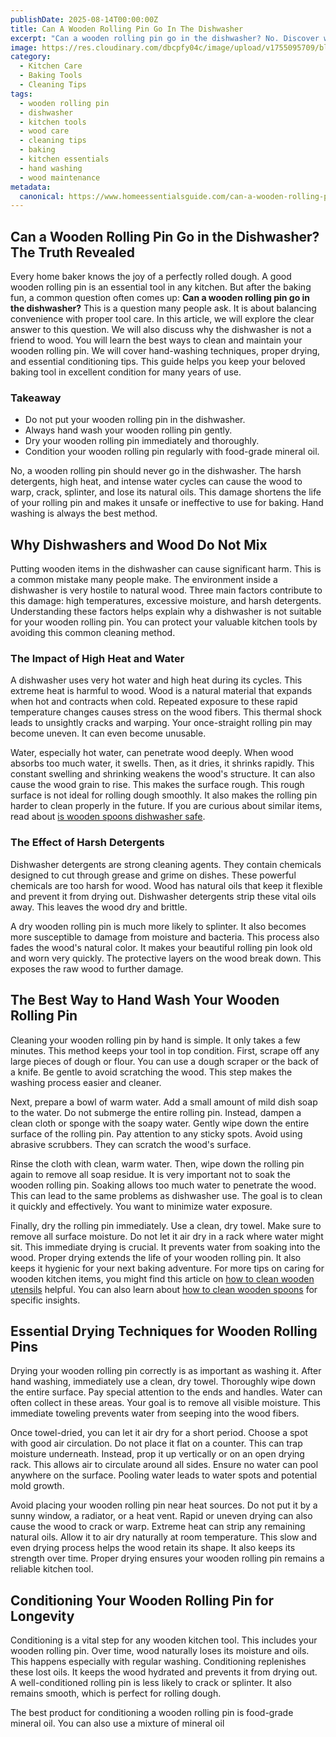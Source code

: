 ```yaml
---
publishDate: 2025-08-14T00:00:00Z
title: Can A Wooden Rolling Pin Go In The Dishwasher
excerpt: "Can a wooden rolling pin go in the dishwasher? No. Discover why heat and water harm wood, and learn simple hand-washing steps to extend your rolling pin's life."
image: https://res.cloudinary.com/dbcpfy04c/image/upload/v1755095709/blog_image_1755095709_hk6uf1.webp
category:
  - Kitchen Care
  - Baking Tools
  - Cleaning Tips
tags:
  - wooden rolling pin
  - dishwasher
  - kitchen tools
  - wood care
  - cleaning tips
  - baking
  - kitchen essentials
  - hand washing
  - wood maintenance
metadata:
  canonical: https://www.homeessentialsguide.com/can-a-wooden-rolling-pin-go-in-the-dishwasher
---
```


## Can a Wooden Rolling Pin Go in the Dishwasher? The Truth Revealed

Every home baker knows the joy of a perfectly rolled dough. A good wooden rolling pin is an essential tool in any kitchen. But after the baking fun, a common question often comes up: **Can a wooden rolling pin go in the dishwasher?** This is a question many people ask. It is about balancing convenience with proper tool care. In this article, we will explore the clear answer to this question. We will also discuss why the dishwasher is not a friend to wood. You will learn the best ways to clean and maintain your wooden rolling pin. We will cover hand-washing techniques, proper drying, and essential conditioning tips. This guide helps you keep your beloved baking tool in excellent condition for many years of use.

### Takeaway

*   Do not put your wooden rolling pin in the dishwasher.
*   Always hand wash your wooden rolling pin gently.
*   Dry your wooden rolling pin immediately and thoroughly.
*   Condition your wooden rolling pin regularly with food-grade mineral oil.

No, a wooden rolling pin should never go in the dishwasher. The harsh detergents, high heat, and intense water cycles can cause the wood to warp, crack, splinter, and lose its natural oils. This damage shortens the life of your rolling pin and makes it unsafe or ineffective to use for baking. Hand washing is always the best method.

## Why Dishwashers and Wood Do Not Mix

Putting wooden items in the dishwasher can cause significant harm. This is a common mistake many people make. The environment inside a dishwasher is very hostile to natural wood. Three main factors contribute to this damage: high temperatures, excessive moisture, and harsh detergents. Understanding these factors helps explain why a dishwasher is not suitable for your wooden rolling pin. You can protect your valuable kitchen tools by avoiding this common cleaning method.

### The Impact of High Heat and Water

A dishwasher uses very hot water and high heat during its cycles. This extreme heat is harmful to wood. Wood is a natural material that expands when hot and contracts when cold. Repeated exposure to these rapid temperature changes causes stress on the wood fibers. This thermal shock leads to unsightly cracks and warping. Your once-straight rolling pin may become uneven. It can even become unusable.

Water, especially hot water, can penetrate wood deeply. When wood absorbs too much water, it swells. Then, as it dries, it shrinks rapidly. This constant swelling and shrinking weakens the wood's structure. It can also cause the wood grain to rise. This makes the surface rough. This rough surface is not ideal for rolling dough smoothly. It also makes the rolling pin harder to clean properly in the future. If you are curious about similar items, read about [is wooden spoons dishwasher safe](https://homeessentialsguide.com/is-wooden-spoons-dishwasher-safe).

### The Effect of Harsh Detergents

Dishwasher detergents are strong cleaning agents. They contain chemicals designed to cut through grease and grime on dishes. These powerful chemicals are too harsh for wood. Wood has natural oils that keep it flexible and prevent it from drying out. Dishwasher detergents strip these vital oils away. This leaves the wood dry and brittle.

A dry wooden rolling pin is much more likely to splinter. It also becomes more susceptible to damage from moisture and bacteria. This process also fades the wood's natural color. It makes your beautiful rolling pin look old and worn very quickly. The protective layers on the wood break down. This exposes the raw wood to further damage.

## The Best Way to Hand Wash Your Wooden Rolling Pin

Cleaning your wooden rolling pin by hand is simple. It only takes a few minutes. This method keeps your tool in top condition. First, scrape off any large pieces of dough or flour. You can use a dough scraper or the back of a knife. Be gentle to avoid scratching the wood. This step makes the washing process easier and cleaner.

Next, prepare a bowl of warm water. Add a small amount of mild dish soap to the water. Do not submerge the entire rolling pin. Instead, dampen a clean cloth or sponge with the soapy water. Gently wipe down the entire surface of the rolling pin. Pay attention to any sticky spots. Avoid using abrasive scrubbers. They can scratch the wood's surface.

Rinse the cloth with clean, warm water. Then, wipe down the rolling pin again to remove all soap residue. It is very important not to soak the wooden rolling pin. Soaking allows too much water to penetrate the wood. This can lead to the same problems as dishwasher use. The goal is to clean it quickly and effectively. You want to minimize water exposure.

Finally, dry the rolling pin immediately. Use a clean, dry towel. Make sure to remove all surface moisture. Do not let it air dry in a rack where water might sit. This immediate drying is crucial. It prevents water from soaking into the wood. Proper drying extends the life of your wooden rolling pin. It also keeps it hygienic for your next baking adventure. For more tips on caring for wooden kitchen items, you might find this article on [how to clean wooden utensils](https://homeessentialsguide.com/how-to-clean-wooden-utensils) helpful. You can also learn about [how to clean wooden spoons](https://homeessentialsguide.com/how-to-clean-wooden-spoons) for specific insights.

## Essential Drying Techniques for Wooden Rolling Pins

Drying your wooden rolling pin correctly is as important as washing it. After hand washing, immediately use a clean, dry towel. Thoroughly wipe down the entire surface. Pay special attention to the ends and handles. Water can often collect in these areas. Your goal is to remove all visible moisture. This immediate toweling prevents water from seeping into the wood fibers.

Once towel-dried, you can let it air dry for a short period. Choose a spot with good air circulation. Do not place it flat on a counter. This can trap moisture underneath. Instead, prop it up vertically or on an open drying rack. This allows air to circulate around all sides. Ensure no water can pool anywhere on the surface. Pooling water leads to water spots and potential mold growth.

Avoid placing your wooden rolling pin near heat sources. Do not put it by a sunny window, a radiator, or a heat vent. Rapid or uneven drying can also cause the wood to crack or warp. Extreme heat can strip any remaining natural oils. Allow it to air dry naturally at room temperature. This slow and even drying process helps the wood retain its shape. It also keeps its strength over time. Proper drying ensures your wooden rolling pin remains a reliable kitchen tool.

## Conditioning Your Wooden Rolling Pin for Longevity

Conditioning is a vital step for any wooden kitchen tool. This includes your wooden rolling pin. Over time, wood naturally loses its moisture and oils. This happens especially with regular washing. Conditioning replenishes these lost oils. It keeps the wood hydrated and prevents it from drying out. A well-conditioned rolling pin is less likely to crack or splinter. It also remains smooth, which is perfect for rolling dough.

The best product for conditioning a wooden rolling pin is food-grade mineral oil. You can also use a mixture of mineral oil